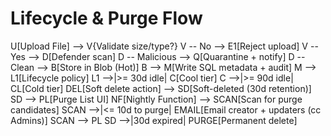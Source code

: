 # Lifecycle & Purge Flow

  U[Upload File] --> V{Validate size/type?}
  V -- No --> E1[Reject upload]
  V -- Yes --> D[Defender scan]
  D -- Malicious --> Q[Quarantine + notify]
  D -- Clean --> B[Store in Blob (Hot)]
  B --> M[Write SQL metadata + audit]
  M --> L1[Lifecycle policy]
  L1 -->|>= 30d idle| C[Cool tier]
  C -->|>= 90d idle| CL[Cold tier]
  DEL[Soft delete action] --> SD[Soft-deleted (30d retention)]
  SD --> PL[Purge List UI]
  NF[Nightly Function] --> SCAN[Scan for purge candidates]
  SCAN -->|<= 10d to purge| EMAIL[Email creator + updaters (cc Admins)]
  SCAN --> PL
  SD -->|30d expired| PURGE[Permanent delete]
